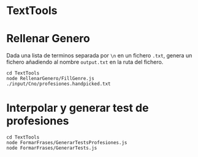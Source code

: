 # TextTools

# Rellenar Genero
Dada una lista de terminos separada por ``\n`` en un fichero ``.txt``, genera un fichero añadiendo al nombre ``output.txt`` en la ruta del fichero.
```
cd TextTools
node RellenarGenero/FillGenre.js ./input/Cno/profesiones.handpicked.txt
```

# Interpolar y generar test de profesiones
```
cd TextTools
node FormarFrases/GenerarTestsProfesiones.js
node FormarFrases/GenerarTests.js
```
